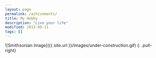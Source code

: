 ```yaml
---
layout: page
permalink: /achivements/
title: My Hobby
description: "Live your life"
modified: 2013-09-11
tags: []
---
```


![Smithsonian Image]({{ site.url }}/images/under-construction.gif)
{: .pull-right}

